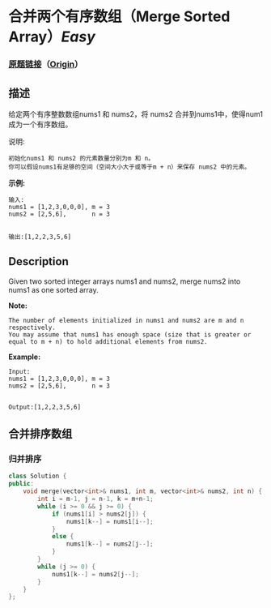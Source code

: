 # 合并两个有序数组（Merge Sorted Array）*Easy*
### [原题链接](https://leetcode-cn.com/problems/merge-sorted-array)（[Origin](https://leetcode.com/problems/merge-sorted-array)）
## 描述
给定两个有序整数数组nums1 和 nums2，将 nums2 合并到nums1中，使得num1 成为一个有序数组。

说明:


	初始化nums1 和 nums2 的元素数量分别为m 和 n。
	你可以假设nums1有足够的空间（空间大小大于或等于m + n）来保存 nums2 中的元素。


**示例:**
```
输入:
nums1 = [1,2,3,0,0,0], m = 3
nums2 = [2,5,6],       n = 3


输出:[1,2,2,3,5,6]
```

## Description
Given two sorted integer arrays nums1 and nums2, merge nums2 into nums1 as one sorted array.

**Note:**



	The number of elements initialized in nums1 and nums2 are m and n respectively.
	You may assume that nums1 has enough space (size that is greater or equal to m + n) to hold additional elements from nums2.


**Example:**
```
Input:
nums1 = [1,2,3,0,0,0], m = 3
nums2 = [2,5,6],       n = 3


Output:[1,2,2,3,5,6]
```



## 合并排序数组
### 归并排序
```c++
class Solution {
public:
    void merge(vector<int>& nums1, int m, vector<int>& nums2, int n) {
        int i = m-1, j = n-1, k = m+n-1;
        while (i >= 0 && j >= 0) {
            if (nums1[i] > nums2[j]) {
                nums1[k--] = nums1[i--];
            }
            else {
                nums1[k--] = nums2[j--];
            }
        }
        while (j >= 0) {
            nums1[k--] = nums2[j--];
        }
    }
};
```